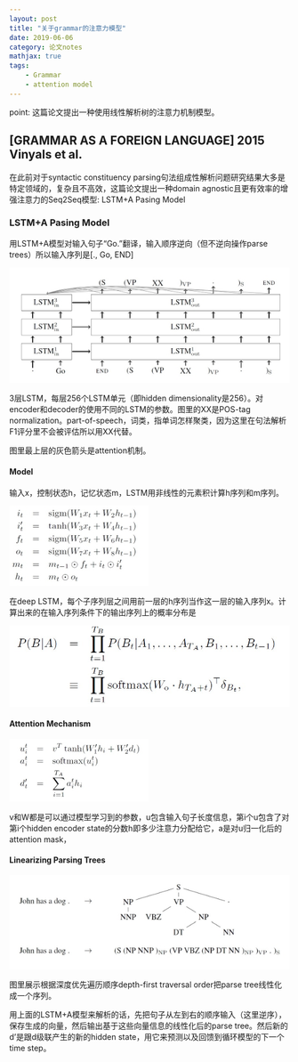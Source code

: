 ```yaml
---
layout: post
title: "关于grammar的注意力模型"
date: 2019-06-06
category: 论文notes
mathjax: true
tags: 
    - Grammar
    - attention model
---
```


point: 这篇论文提出一种使用线性解析树的注意力机制模型。

## [GRAMMAR AS A FOREIGN LANGUAGE] 2015 Vinyals et al. ##

在此前对于syntactic constituency parsing句法组成性解析问题研究结果大多是特定领域的，复杂且不高效，这篇论文提出一种domain agnostic且更有效率的增强注意力的Seq2Seq模型: LSTM+A Pasing Model

### LSTM+A Pasing Model ###

用LSTM+A模型对输入句子“Go.”翻译，输入顺序逆向（但不逆向操作parse trees）所以输入序列是[., Go, END]

![LSTM+A model](/assets/images/postsimage/0606/lstm+a.jpg)

3层LSTM，每层256个LSTM单元（即hidden dimensionality是256）。对encoder和decoder的使用不同的LSTM的参数。图里的XX是POS-tag normalization。part-of-speech，词类，指单词怎样聚类，因为这里在句法解析F1评分里不会被评估所以用XX代替。

图里最上层的灰色箭头是attention机制。

#### Model ####

输入x，控制状态h，记忆状态m，LSTM用非线性的元素积计算h序列和m序列。

![LSTM model](/assets/images/postsimage/0606/lstm_model.jpg)

在deep LSTM，每个子序列层之间用前一层的h序列当作这一层的输入序列x。计算出来的在输入序列条件下的输出序列上的概率分布是

![deep LSTM distribution](/assets/images/postsimage/0606/deep_lstm.jpg)

#### Attention Mechanism ####

![attention computing](/assets/images/postsimage/0606/attention_computing.jpg)

v和W都是可以通过模型学习到的参数，u包含输入句子长度信息，第i个u包含了对第i个hidden encoder state的分数h即多少注意力分配给它，a是对u归一化后的attention mask，

#### Linearizing Parsing Trees ####

![linearizing](/assets/images/postsimage/0606/linearization.jpg)

图里展示根据深度优先遍历顺序depth-first traversal order把parse tree线性化成一个序列。

用上面的LSTM+A模型来解析的话，先把句子从左到右的顺序输入（这里逆序），保存生成的向量，然后输出基于这些向量信息的线性化后的parse tree。然后新的d’是跟d级联产生的新的hidden state，用它来预测以及回馈到循环模型的下一个time step。